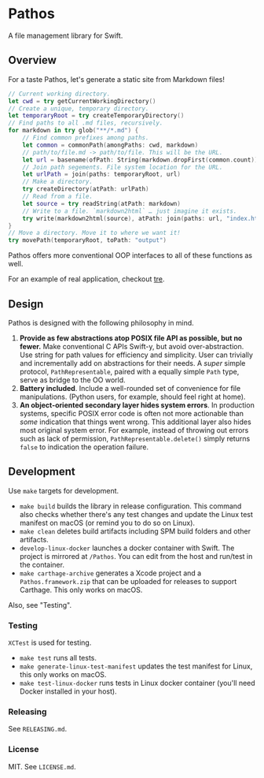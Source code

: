 # Pathos

A file management library for Swift.

## Overview

For a taste Pathos, let's generate a static site from Markdown files!

```swift
// Current working directory.
let cwd = try getCurrentWorkingDirectory()
// Create a unique, temporary directory.
let temporaryRoot = try createTemporaryDirectory()
// Find paths to all .md files, recursively.
for markdown in try glob("**/*.md") {
    // Find common prefixes among paths.
    let common = commonPath(amongPaths: cwd, markdown)
    // path/to/file.md -> path/to/file. This will be the URL.
    let url = basename(ofPath: String(markdown.dropFirst(common.count)))
    // Join path segements. File system location for the URL.
    let urlPath = join(paths: temporaryRoot, url)
    // Make a directory.
    try createDirectory(atPath: urlPath)
    // Read from a file.
    let source = try readString(atPath: markdown)
    // Write to a file. `markdown2html` … just imagine it exists.
    try write(markdown2html(source), atPath: join(paths: url, "index.html"))
}
// Move a directory. Move it to where we want it!
try movePath(temporaryRoot, toPath: "output")
```

Pathos offers more conventional OOP interfaces to all of these functions as
well.

For an example of real application, checkout [tre][].

[tre]: https://github.com/dduan/tre

## Design

Pathos is designed with the following philosophy in mind.

1. **Provide as few abstractions atop POSIX file API as possible, but no
   fewer.** Make conventional C APIs Swift-y, but avoid over-abstraction. Use
   string for path values for efficiency and simplicity. User can trivially and
   incrementally add on abstractions for their needs. A _super_ simple protocol,
   `PathRepresentable`, paired with a equally simple `Path` type, serve as
   bridge to the OO world.
2. **Battery included**. Include a well-rounded set of convenience for file
   manipulations. (Python users, for example, should feel right at home).
3. **An object-oriented secondary layer hides system errors**. In production
   systems, specific POSIX error code is often not more actionable than _some_
   indication that things went wrong. This additional layer also hides most
   original system error. For example, instead of throwing out errors such as
   lack of permission, `PathRepresentable.delete()` simply returns `false` to
   indication the operation failure.

## Development

Use `make` targets for development.

- `make build` builds the library in release configuration. This command also
  checks whether there's any test changes and update the Linux test manifest
  on macOS (or remind you to do so on Linux).
- `make clean` deletes build artifacts including SPM build folders and other
  artifacts.
- `develop-linux-docker` launches a docker container with Swift. The project is
  mirrored at `/Pathos`. You can edit from the host and run/test in the
  container.
- `make carthage-archive` generates a Xcode project and a `Pathos.framework.zip`
  that can be uploaded for releases to support Carthage. This only works on
  macOS.

Also, see "Testing".

### Testing

`XCTest` is used for testing.

- `make test` runs all tests.
- `make generate-linux-test-manifest` updates the test manifest for Linux, this
  only works on macOS.
- `make test-linux-docker` runs tests in Linux docker container (you'll need
  Docker installed in your host).

### Releasing

See `RELEASING.md`.

### License

MIT. See `LICENSE.md`.
